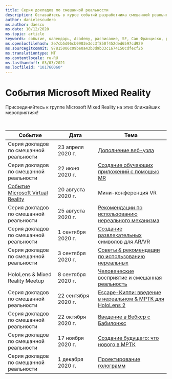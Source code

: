 ```yaml
---
title: Серия докладов по смешанной реальности
description: Оставайтесь в курсе событий разработчика смешанной реальности в реактора в Сан Франциско.
author: danielescudero
ms.author: daescu
ms.date: 10/12/2020
ms.topic: article
keywords: событие, календарь, Academy, расписание, SF, Сан Франциско, реактора
ms.openlocfilehash: 2e7cb5d06cb0903e3dc3f850f452ded6597cd929
ms.sourcegitcommit: 97815006c09be0a43b3d9b33c1674150cdfecf2b
ms.translationtype: MT
ms.contentlocale: ru-RU
ms.lasthandoff: 03/03/2021
ms.locfileid: "101760060"
---
```

# <a name="microsoft-mixed-reality-events"></a>События Microsoft Mixed Reality

Присоединяйтесь к группе Microsoft Mixed Reality на этих ближайших мероприятиях!

<br>

|Событие|Дата|Тема|
|-------------|-------------|-----|
| Серия докладов по смешанной реальности|23 апреля 2020 г.|[Дополнение веб-узла](https://channel9.msdn.com/Shows/Docs-Mixed-Reality/Augmenting-WebXR-Standards)|
| Серия докладов по смешанной реальности|22 июня 2020 г.|[Создание обучающих приложений с помощью MR](https://channel9.msdn.com/Shows/Docs-Mixed-Reality/Educational-Experiences-in-MR)|
| [Событие Microsoft Virtual Reality](https://www.meetup.com/hololens-mr/events/272364822/)|20 августа 2020 г.|Мини-конференция VR|
| Серия докладов по смешанной реальности|25 августа 2020 г.|[Рекомендации по использованию нереального механизма](https://channel9.msdn.com/Shows/Docs-Mixed-Reality/Tips-and-Best-Practices-for-using-UE4-in-MR)|
| Серия докладов по смешанной реальности|1 сентября 2020 г.|[Создание развлекательных символов для AR/VR](https://channel9.msdn.com/Shows/Docs-Mixed-Reality/Creating-Entertaining-Characters-for-Mixed-Reality)|
| Серия докладов по смешанной реальности|3 сентября 2020 г.|[Советы & рекомендации по использованию нереальных](https://channel9.msdn.com/Shows/Docs-Mixed-Reality/Tips-and-Best-Practices-for-using-UE4-in-MR)|
| HoloLens & Mixed Reality Meetup|8 сентября 2020 г.|[Человеческие восприятие и смешанная реальность](https://channel9.msdn.com/Shows/Docs-Mixed-Reality/Human-Perception-and-Mixed-Reality)|
| Серия докладов по смешанной реальности|22 сентября 2020 г.|[Escape-Киппи: введение в нереальном & МРТК для HoloLens 2](../develop/unreal/unreal-kippys-escape.md)|
| Серия докладов по смешанной реальности|22 октября 2020 г.|[Введение в Вебкср с Бабилонжс](https://channel9.msdn.com/Shows/Docs-Mixed-Reality/Adding-Augmented-Reality-to-your-Typescript-Project)|
| Серия докладов по смешанной реальности|17 ноября 2020 г.|[Создание будущего: что нового в МРТК](https://channel9.msdn.com/Shows/Docs-Mixed-Reality/Building-the-Future-Whats-New-in-the-Mixed-Reality-Toolkit)|
| Серия докладов по смешанной реальности|1 декабря 2020 г.|[Проектирование голограмм](https://channel9.msdn.com/Shows/Docs-Mixed-Reality/Making-of-Designing-Holograms)|
